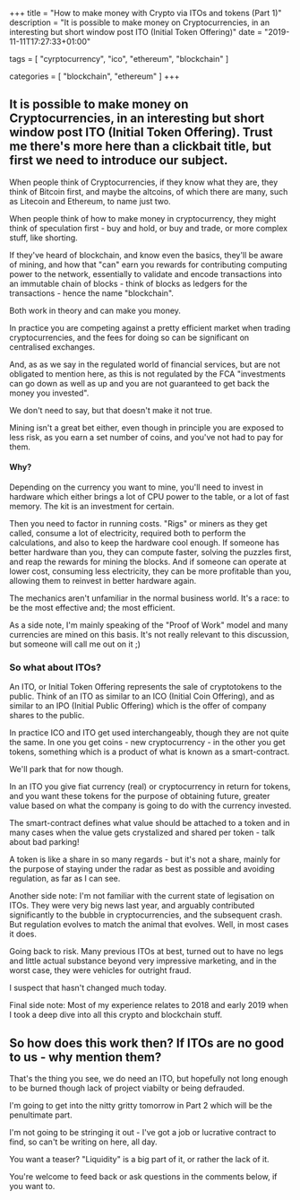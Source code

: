 +++
title = "How to make money with Crypto via ITOs and tokens (Part 1)"
description = "It is possible to make money on Cryptocurrencies, in an interesting but short window post ITO (Initial Token Offering)"
date = "2019-11-11T17:27:33+01:00"

tags = [
    "cyrptocurrency",
    "ico",
	"ethereum",
	"blockchain"
]

categories = [
    "blockchain",
	"ethereum"
]
+++

## It is possible to make money on Cryptocurrencies, in an interesting but short window post ITO (Initial Token Offering). Trust me there's more here than a clickbait title, but first we need to introduce our subject.

When people think of Cryptocurrencies, if they know what they are, they think of Bitcoin first, and maybe the altcoins, of which there are many, such as Litecoin and Ethereum, to name just two.

When people think of how to make money in cryptocurrency, they might think of speculation first - buy and hold, or buy and trade, or more complex stuff, like shorting. 

If they've heard of blockchain, and know even the basics, they'll be aware of mining, and how that "can" earn you rewards for contributing computing power to the network, essentially to validate and encode transactions into an immutable chain of blocks - think of blocks as ledgers for the transactions - hence the name "blockchain".

Both work in theory and can make you money.

In practice you are competing against a pretty efficient market when trading cryptocurrencies, and the fees for doing so can be significant on centralised exchanges.

And, as as we say in the regulated world of financial services, but are not obligated to mention here, as this is not regulated by the FCA "investments can go down as well as up and you are not guaranteed to get back the money you invested". 

We don't need to say, but that doesn't make it not true. 

Mining isn't a great bet either, even though in principle you are exposed to less risk, as you earn a set number of coins, and you've not had to pay for them. 

#### Why?

Depending on the currency you want to mine, you'll need to invest in hardware which either brings a lot of CPU power to the table, or a lot of fast memory. The kit is an investment for certain. 

Then you need to factor in running costs. "Rigs" or miners as they get called, consume a lot of electricity, required both to perform the calculations, and also to keep the hardware cool enough. If someone has better hardware than you, they can compute faster, solving the puzzles first, and reap the rewards for mining the blocks. And if someone can operate at lower cost, consuming less electricity, they can be more profitable than you, allowing them to reinvest in better hardware again.

The mechanics aren't unfamiliar in the normal business world. It's a race: to be the most effective and; the most efficient.

As a side note, I'm mainly speaking of the "Proof of Work" model and many currencies are mined on this basis. It's not really relevant to this discussion, but someone will call me out on it ;)

### So what about ITOs?

An ITO, or Initial Token Offering represents the sale of cryptotokens to the public. Think of an ITO as similar to an ICO (Initial Coin Offering), and as similar to an IPO (Initial Public Offering) which is the offer of company shares to the public.

In practice ICO and ITO get used interchangeably, though they are not quite the same. In one you get coins - new cryptocurrency - in the other you get tokens, something which is a product of what is known as a smart-contract.  

We'll park that for now though.

In an ITO you give fiat currency (real) or cryptocurrency in return for tokens, and you want these tokens for the purpose of obtaining future, greater value based on what the company is going to do with the currency invested. 

The smart-contract defines what value should be attached to a token and in many cases when the value gets crystalized and shared per token - talk about bad parking!

A token is like a share in so many regards - but it's not a share, mainly for the purpose of staying under the radar as best as possible and avoiding regulation, as far as I can see.

Another side note: I'm not familiar with the current state of legisation on ITOs. They were very big news last year, and arguably contributed significantly to the bubble in cryptocurrencies, and the subsequent crash. But regulation evolves to match the animal that evolves. Well, in most cases it does.

Going back to risk. Many previous ITOs at best, turned out to have no legs and little actual substance beyond very impressive marketing, and in the worst case, they were vehicles for outright fraud. 

I suspect that hasn't changed much today.

Final side note: Most of my experience relates to 2018 and early 2019 when I took a deep dive into all this crypto and blockchain stuff.

## So how does this work then? If ITOs are no good to us - why mention them?

That's the thing you see, we do need an ITO, but hopefully not long enough to be burned though lack of project viabilty or being defrauded.

I'm going to get into the nitty gritty tomorrow in Part 2 which will be the penultimate part.

I'm not going to be stringing it out - I've got a job or lucrative contract to find, so can't be writing on here, all day.

You want a teaser? "Liquidity" is a big part of it, or rather the lack of it.

You're welcome to feed back or ask questions in the comments below, if you want to.
